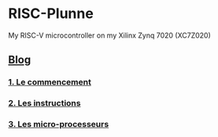 # RISC-Plunne

My RISC-V microcontroller on my Xilinx Zynq 7020 (XC7Z020)

## [Blog](Blog/README.md#blog)

### [1. Le commencement](Blog/1_RISCP.md#i-riscp---le-commencement)
### [2. Les instructions](Blog/2_RISCP.md#ii-riscp---les-instructions)
### [3. Les micro-processeurs](Blog/3_RISCP.md#iii-riscp---les-micro-processeurs)